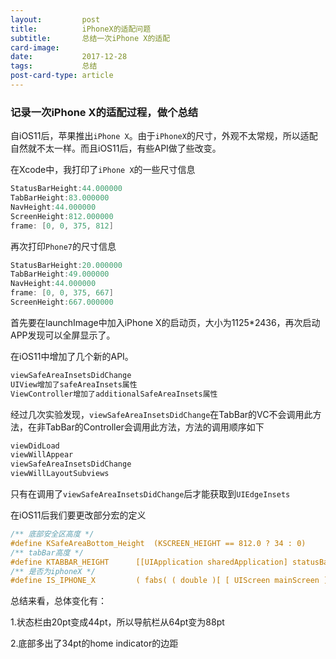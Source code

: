 ```yaml
---
layout:         post
title:          iPhoneX的适配问题
subtitle:       总结一次iPhone X的适配
card-image:
date:           2017-12-28
tags:           总结
post-card-type: article
---
```

### 记录一次iPhone X的适配过程，做个总结

自iOS11后，苹果推出```iPhone X```。由于```iPhoneX```的尺寸，外观不太常规，所以适配自然就不太一样。而且iOS11后，有些API做了些改变。

在Xcode中，我打印了```iPhone X```的一些尺寸信息

```objective-c
StatusBarHeight:44.000000
TabBarHeight:83.000000
NavHeight:44.000000
ScreenHeight:812.000000
frame: [0, 0, 375, 812]
```

再次打印```Phone7```的尺寸信息

```objective-c
StatusBarHeight:20.000000
TabBarHeight:49.000000
NavHeight:44.000000
frame: [0, 0, 375, 667]
ScreenHeight:667.000000
```

首先要在launchImage中加入iPhone X的启动页，大小为1125*2436，再次启动APP发现可以全屏显示了。

在iOS11中增加了几个新的API。

```objective-c
viewSafeAreaInsetsDidChange
UIView增加了safeAreaInsets属性
ViewController增加了additionalSafeAreaInsets属性
```

经过几次实验发现，```viewSafeAreaInsetsDidChange```在TabBar的VC不会调用此方法，在非TabBar的Controller会调用此方法，方法的调用顺序如下

```objective-c
viewDidLoad
viewWillAppear
viewSafeAreaInsetsDidChange
viewWillLayoutSubviews
```

只有在调用了```viewSafeAreaInsetsDidChange```后才能获取到```UIEdgeInsets```

在iOS11后我们要更改部分宏的定义

```objective-c
/** 底部安全区高度 */
#define KSafeAreaBottom_Height  (KSCREEN_HEIGHT == 812.0 ? 34 : 0)
/** tabBar高度 */
#define KTABBAR_HEIGHT      [[UIApplication sharedApplication] statusBarFrame].size.height > 20 ? 83 : 49
/** 是否为iphoneX */
#define IS_IPHONE_X         ( fabs( ( double )[ [ UIScreen mainScreen ] bounds ].size.height - ( double )812 ) < DBL_EPSILON )
```

总结来看，总体变化有：

1.状态栏由20pt变成44pt，所以导航栏从64pt变为88pt

2.底部多出了34pt的home indicator的边距

